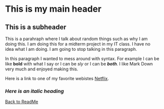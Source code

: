 # This is my main header
## This is a subheader

This is a parahraph where I talk about random things such as why I am doing this. I am doing this for a midterm project in my IT class. I have no idea what I am doing. I am going to stop talking in this paragraph.

In this paragraph I wanted to mess around with syntax. For example I can be like **bold** with what I say or I can be *sly* or I can be ***both***. I like Mark Down very much and enjoyed making this.

Here is a link to one of my favorite webistes [Netflix](https://www.netflix.com/).

### *Here is an italic heading*

[Back to ReadMe](https://github.com/MichaelKeeney/Midterm-project/blob/main/README.md)
